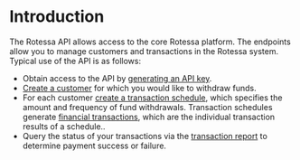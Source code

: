 # Introduction

The Rotessa API allows access to the core Rotessa platform. The endpoints allow you to manage customers and transactions in the Rotessa system. Typical use of the API is as follows:

- Obtain access to the API by [generating an API key](#generate-an-api-key).
- [Create a customer](#create-a-customer) for which you would like to withdraw funds.
- For each customer [create a transaction schedule](#create-a-transaction-schedule), which specifies the amount and frequency of fund withdrawals. Transaction schedules generate [financial transactions](#financial-transactions), which are the individual transaction results of a schedule..
- Query the status of your transactions via the [transaction report](#transaction-report) to determine payment success or failure.